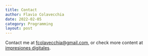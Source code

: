 ```yaml
---
title: Contact
author: Flavio Colavecchia
date: 2022-02-05
category: Programming
layout: post
---
```


Contact me at [fcolavecchia@gmail.com](fcolavecchia@gmail.com), or check more content at [impresiones digitales](flavio.colavecchia.net).